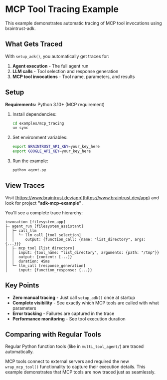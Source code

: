 # MCP Tool Tracing Example

This example demonstrates automatic tracing of MCP tool invocations using braintrust-adk.

## What Gets Traced

With `setup_adk()`, you automatically get traces for:

1. **Agent execution** - The full agent run
2. **LLM calls** - Tool selection and response generation
3. **MCP tool invocations** - Tool name, parameters, and results

## Setup

**Requirements:** Python 3.10+ (MCP requirement)

1. Install dependencies:
   ```bash
   cd examples/mcp_tracing
   uv sync
   ```

2. Set environment variables:
   ```bash
   export BRAINTRUST_API_KEY=your_key_here
   export GOOGLE_API_KEY=your_key_here
   ```

3. Run the example:
   ```bash
   python agent.py
   ```

## View Traces

Visit [https://www.braintrust.dev/app](https://www.braintrust.dev/app) and look for project **"adk-mcp-example"**.

You'll see a complete trace hierarchy:

```
invocation [filesystem_app]
├─ agent_run [filesystem_assistant]
│  ├─ call_llm
│  │  └─ llm_call [tool_selection]
│  │     output: {function_call: {name: "list_directory", args: {...}}}
│  ├─ mcp_tool [list_directory]
│  │  input: {tool_name: "list_directory", arguments: {path: "/tmp"}}
│  │  output: {content: [...]}
│  │  duration: 45ms
│  └─ llm_call [response_generation]
│     input: {function_response: {...}}
```

## Key Points

- **Zero manual tracing** - Just call `setup_adk()` once at startup
- **Complete visibility** - See exactly which MCP tools are called with what parameters
- **Error tracking** - Failures are captured in the trace
- **Performance monitoring** - See tool execution duration

## Comparing with Regular Tools

Regular Python function tools (like in `multi_tool_agent/`) are traced automatically.

MCP tools connect to external servers and required the new `wrap_mcp_tool()` functionality to capture their execution details. This example demonstrates that MCP tools are now traced just as seamlessly.
